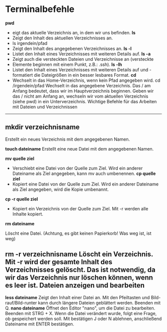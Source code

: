 
# Terminalbefehle #

**pwd**
- eigt das aktuelle Verzeichnis an, in dem wir uns befinden.
**ls**
- Zeigt den Inhalt des aktuellen Verzeichnisses an.
- ls irgendein/pfad
- Zeigt den Inhalt des angegebenen Verzeichnisses an.
**ls -l**
- Listet den Inhalt eines Verzeichnisses mit weiteren Details auf.
**ls -a**
- Zeigt auch die versteckten Dateien und Verzeichnisse an (versteckte 
-  Elemente beginnen mit einem Punkt, z.B.: .ssh).
**ls -lh**
- Listet den Inhalt eines Verzeichnisses mit weiteren Details auf und -formatiert die Dateigrößen in ein besser lesbares Format.
**cd**
- Wechselt in das Home-Verzeichnis, wenn kein Pfad angegeben wird.
cd /irgendein/pfad
Wechselt in das angegebene Verzeichnis. Das / am Anfang bedeutet, dass wir im Hauptverzeichnis beginnen.
Geben wir das / nicht am Anfang an, wechseln wir vom aktuellen Verzeichnis (siehe pwd) in ein Unterverzeichnis.
Wichtige Befehle für das Arbeiten mit Dateien und Verzeichnissen
------------------------------------------------------------------
## mkdir verzeichnisname ##

Erstellt ein neues Verzeichnis mit dem angegebenen Namen.

**touch dateiname**
Erstellt eine neue Datei mit dem angegebenen Namen.

**mv quelle ziel**

- Verschiebt eine Datei von der Quelle zum Ziel. Wird ein anderer Dateiname als Ziel angegeben, kann mv auch umbenennen.
**cp quelle ziel**
- Kopiert eine Datei von der Quelle zum Ziel. Wird ein anderer Dateiname als Ziel angegeben, wird die Kopie umbenannt.
  
**cp -r quelle ziel**
- Kopiert ein Verzeichnis von der Quelle zum Ziel. Mit -r werden alle Inhalte kopiert.

**rm dateiname**

Löscht eine Datei. (Achtung, es gibt keinen Papierkorb! Was weg ist, ist weg)

**rm -r verzeichnisname**
Löscht ein Verzeichnis. Mit -r wird der gesamte Inhalt des Verzeichnisses gelöscht. Das ist notwendig, da wir das Verzeichnis nur löschen können, wenn es leer ist.
Dateien anzeigen und bearbeiten
------------------------------------------------------------------

**less dateiname**
Zeigt den Inhalt einer Datei an. Mit den Pfeiltasten und Bild-rauf/Bild-runter kann durch längere Dateien geblättert werden.
Beenden mit Q.
**nano dateiname**
Öffnet den Editor "nano", um die Datei zu bearbeiten.
Beenden mit STRG + X. Wenn die Datei verändert wurde, folgt eine Frage, ob gespeichert werden soll. Mit bestätigen J oder N ablehnen, anschließend Dateiname mit ENTER bestätigen.